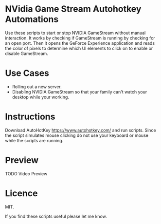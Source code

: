 # NVidia Game Stream Autohotkey Automations

Use these scripts to start or stop NVIDIA GameStream without manual interaction. It works by checking if GameStream is running by checking for an open port. Then it opens the GeForce Experience application and reads the color of pixels to determine which UI elements to click on to enable or disable GameStream.

# Use Cases

- Rolling out a new server.
- Disabling NVIDIA GameStream so that your family can't watch your desktop while your working.

# Instructions

Download AutoHotKey https://www.autohotkey.com/ and run scripts. Since the script simulates mouse clicking do not use your keyboard or mouse while the scripts are running.

# Preview

TODO Video Preview

# Licence

MIT. 

If you find these scripts useful please let me know.